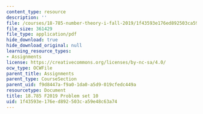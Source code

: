 ```yaml
---
content_type: resource
description: ''
file: /courses/18-785-number-theory-i-fall-2019/1f43593e176ed892503ca59e48c63a74_MIT18_785F19_pset10.pdf
file_size: 361429
file_type: application/pdf
hide_download: true
hide_download_original: null
learning_resource_types:
- Assignments
license: https://creativecommons.org/licenses/by-nc-sa/4.0/
ocw_type: OCWFile
parent_title: Assignments
parent_type: CourseSection
parent_uid: f9d8447a-f9a0-1da0-a5d9-019cfedc449a
resourcetype: Document
title: 18.785 F2019 Problem set 10
uid: 1f43593e-176e-d892-503c-a59e48c63a74
---
```

